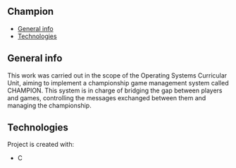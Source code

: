 ## Champion
* [General info](#general-info)
* [Technologies](#technologies)

## General info
This work was carried out in the scope of the Operating Systems Curricular Unit, aiming to implement a championship game management system called CHAMPION.
This system is in charge of bridging the gap between players and games, controlling the messages exchanged between them and managing the championship.

	
## Technologies
Project is created with:
* C
